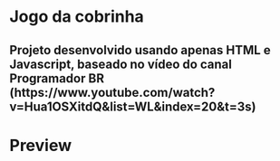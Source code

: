 <h1> Jogo da cobrinha </h1>
<h2> Projeto desenvolvido usando apenas HTML e Javascript, 
baseado no vídeo do canal Programador BR (https://www.youtube.com/watch?v=Hua1OSXitdQ&list=WL&index=20&t=3s) </h2>
<h1> Preview </h1>
<a href="https://github.com/Guglis02/snake-game/blob/master/snake-game_1.gif?raw=true" src=https://github.com/Guglis02/snake-game/blob/master/snake-game_1.gif?raw=true title="Gameplay demonstrativa"></a>

